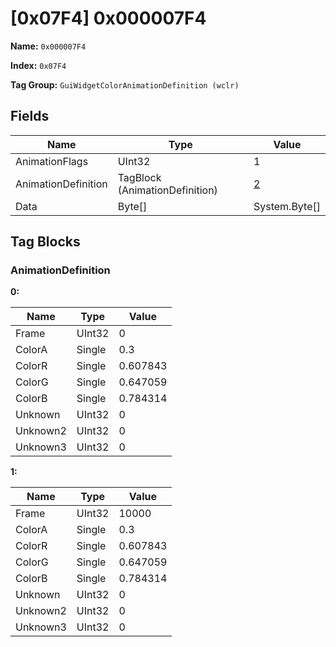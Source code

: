 # [0x07F4] 0x000007F4

**Name:** ```0x000007F4```

**Index:** ```0x07F4```

**Tag Group:** ```GuiWidgetColorAnimationDefinition (wclr)```

## Fields

Name	| Type	| Value
---	|---	|---	|
AnimationFlags	|UInt32	|1
AnimationDefinition	|TagBlock (AnimationDefinition)	|[2](#animationdefinition)
Data	|Byte[]	|System.Byte[]


## Tag Blocks

### AnimationDefinition

**0:**

Name	| Type	| Value
---	|---	|---	|
Frame	|UInt32	|0
ColorA	|Single	|0.3
ColorR	|Single	|0.607843
ColorG	|Single	|0.647059
ColorB	|Single	|0.784314
Unknown	|UInt32	|0
Unknown2	|UInt32	|0
Unknown3	|UInt32	|0


**1:**

Name	| Type	| Value
---	|---	|---	|
Frame	|UInt32	|10000
ColorA	|Single	|0.3
ColorR	|Single	|0.607843
ColorG	|Single	|0.647059
ColorB	|Single	|0.784314
Unknown	|UInt32	|0
Unknown2	|UInt32	|0
Unknown3	|UInt32	|0



